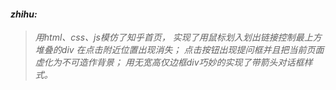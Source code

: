 #### <i class="icon-file">zhihu:
 >用html、css、js模仿了知乎首页，
 >实现了用鼠标划入划出链接控制最上方堆叠的div 在点击附近位置出现消失；
 >点击按钮出现提问框并且把当前页面虚化为不可造作背景； 
>用无宽高仅边框div巧妙的实现了带箭头对话框样式。 
